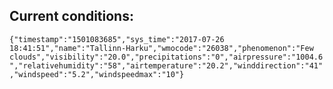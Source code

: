 ## Current conditions: 
 ``` {"timestamp":"1501083685","sys_time":"2017-07-26 18:41:51","name":"Tallinn-Harku","wmocode":"26038","phenomenon":"Few clouds","visibility":"20.0","precipitations":"0","airpressure":"1004.6","relativehumidity":"58","airtemperature":"20.2","winddirection":"41","windspeed":"5.2","windspeedmax":"10"} ```
